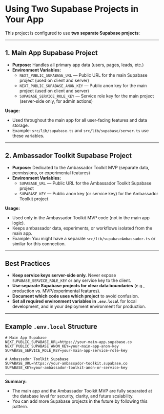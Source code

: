 # Using Two Supabase Projects in Your App

This project is configured to use **two separate Supabase projects**:

---

## 1. Main App Supabase Project
- **Purpose:** Handles all primary app data (users, pages, leads, etc.)
- **Environment Variables:**
  - `NEXT_PUBLIC_SUPABASE_URL` — Public URL for the main Supabase project (used on client and server)
  - `NEXT_PUBLIC_SUPABASE_ANON_KEY` — Public anon key for the main project (used on client and server)
  - `SUPABASE_SERVICE_ROLE_KEY` — Service role key for the main project (server-side only, for admin actions)

**Usage:**
- Used throughout the main app for all user-facing features and data storage.
- Example: `src/lib/supabase.ts` and `src/lib/supabase/server.ts` use these variables.

---

## 2. Ambassador Toolkit Supabase Project
- **Purpose:** Dedicated to the Ambassador Toolkit MVP (separate data, permissions, or experimental features)
- **Environment Variables:**
  - `SUPABASE_URL` — Public URL for the Ambassador Toolkit Supabase project
  - `SUPABASE_KEY` — Public anon key (or service key) for the Ambassador Toolkit project

**Usage:**
- Used only in the Ambassador Toolkit MVP code (not in the main app logic).
- Keeps ambassador data, experiments, or workflows isolated from the main app.
- Example: You might have a separate `src/lib/supabaseAmbassador.ts` or similar for this connection.

---

## Best Practices
- **Keep service keys server-side only.** Never expose `SUPABASE_SERVICE_ROLE_KEY` or any service key to the client.
- **Use separate Supabase projects for clear data boundaries** (e.g., production vs. MVP/experimental features).
- **Document which code uses which project** to avoid confusion.
- **Set all required environment variables in `.env.local`** for local development, and in your deployment environment for production.

---

## Example `.env.local` Structure
```env
# Main App Supabase
NEXT_PUBLIC_SUPABASE_URL=https://your-main-app.supabase.co
NEXT_PUBLIC_SUPABASE_ANON_KEY=your-main-app-anon-key
SUPABASE_SERVICE_ROLE_KEY=your-main-app-service-role-key

# Ambassador Toolkit Supabase
SUPABASE_URL=https://your-ambassador-toolkit.supabase.co
SUPABASE_KEY=your-ambassador-toolkit-anon-or-service-key
```

---

**Summary:**
- The main app and the Ambassador Toolkit MVP are fully separated at the database level for security, clarity, and future scalability.
- You can add more Supabase projects in the future by following this pattern. 